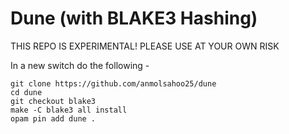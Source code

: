 Dune (with BLAKE3 Hashing)
================================

THIS REPO IS EXPERIMENTAL! PLEASE USE AT YOUR OWN RISK

In a new switch do the following - 
```
git clone https://github.com/anmolsahoo25/dune
cd dune
git checkout blake3
make -C blake3 all install
opam pin add dune .
```
